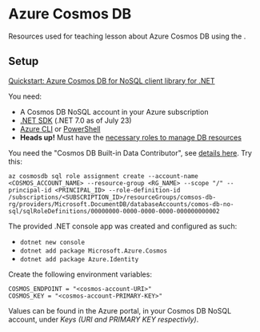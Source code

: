 # Azure Cosmos DB

Resources used for teaching lesson about Azure Cosmos DB using the .

## Setup

[Quickstart: Azure Cosmos DB for NoSQL client library for .NET](https://learn.microsoft.com/en-us/azure/cosmos-db/nosql/quickstart-dotnet?tabs=azure-portal%2Cwindows%2Cpasswordless%2Csign-in-azure-cli)

You need:
* A Cosmos DB NoSQL account in your Azure subscription
* [.NET SDK](https://dotnet.microsoft.com/en-us/download/dotnet) (.NET 7.0 as of July 23)
* [Azure CLI](https://learn.microsoft.com/en-us/cli/azure/) or [PowerShell](https://learn.microsoft.com/en-us/powershell/azure/?view=azps-10.1.0)
* __Heads up!__ Must have the [necessary roles to manage DB resources](https://learn.microsoft.com/en-us/azure/cosmos-db/nosql/quickstart-dotnet?tabs=azure-portal%2Cwindows%2Cpasswordless%2Csign-in-azure-cli#create-the-custom-role)

You need the "Cosmos DB Built-in Data Contributor", see [details here](https://learn.microsoft.com/en-us/azure/cosmos-db/how-to-setup-rbac). Try this:

```
az cosmosdb sql role assignment create --account-name <COSMOS_ACCOUNT_NAME> --resource-group <RG_NAME> --scope "/" --principal-id <PRINCIPAL_ID> --role-definition-id /subscriptions/<SUBSCRIPTION_ID>/resourceGroups/comsos-db-rg/providers/Microsoft.DocumentDB/databaseAccounts/comos-db-no-sql/sqlRoleDefinitions/00000000-0000-0000-0000-000000000002
```

The provided .NET console app was created and configured as such:
* ``dotnet new console``
* ``dotnet add package Microsoft.Azure.Cosmos``
* ``dotnet add package Azure.Identity``

Create the following environment variables:
```
COSMOS_ENDPOINT = "<cosmos-account-URI>"
COSMOS_KEY = "<cosmos-account-PRIMARY-KEY>"
```

Values can be found in the Azure portal, in your Cosmos DB NoSQL account, under _Keys (URI and PRIMARY KEY respectivly)_.